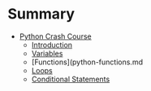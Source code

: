 # Summary

* [Python Crash Course]()
  * [Introduction](python-intro.md)
  * [Variables](python-variables.md)
  * [Functions](python-functions.md
  * [Loops](python-loops.md)
  * [Conditional Statements](python-conditional.md)
